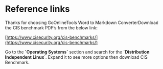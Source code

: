 # Reference links

Thanks for choosing GoOnlineTools Word to Markdown ConverterDownload the CIS benchmark PDF’s from the below link:

[https://www.cisecurity.org/cis-benchmarks/](https://www.cisecurity.org/cis-benchmarks/)

Go to the **\`Operating Systems\`** section and search for the **\`Distribution Independent Linux**\`. Expand it to see more options then download CIS Benchmark.
